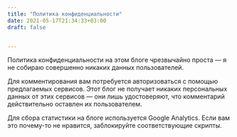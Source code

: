 ```yaml
---
title: "Политика конфиденциальности"
date: 2021-05-17T21:34:33+03:00
draft: false


---
```

Политика конфиденциальности на этом блоге чрезвычайно проста — я не собираю совершенно никаких данных пользователей.

Для комментирования вам потребуется авторизоваться с помощью предлагаемых сервисов. Этот блог не получает никаких персональных данных от этих сервисов — они лишь удостоверяют, что комментарий действительно оставлен их пользователем.

Для сбора статистики на блоге используется Google Analytics. Если вам это почему-то не нравится, заблокируйте соответствующие скрипты.